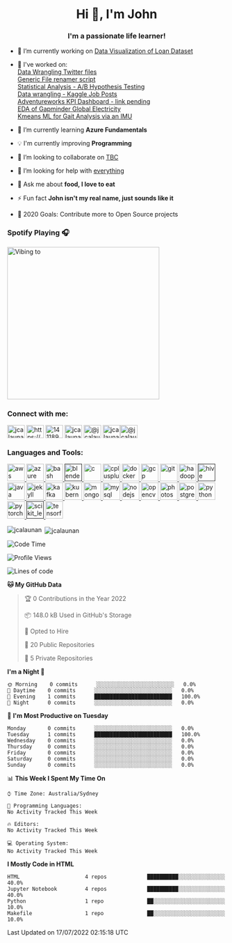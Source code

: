 <h1 align="center">Hi 👋, I'm John</h1>
<h3 align="center">I'm a passionate life learner!</h3>
<!-- <p align="left"> <img src="https://komarev.com/ghpvc/?username=jcalaunan" alt="jcalaunan" /> </p> -->

- 🔭 I’m currently working on [Data Visualization of Loan Dataset](https://github.com/JCalaunan/PRJ_Python-Data-Visual)

- :hammer: I've worked on:<br>
       [Data Wrangling Twitter files](https://github.com/JCalaunan/PRJ_Wrangle-Twitter)<br>
       [Generic File renamer script](https://github.com/JCalaunan/PRJ_File_Renamer)<br>
       [Statistical Analysis - A/B Hypothesis Testing](https://github.com/JCalaunan/PRJ_AB-Testing)<br>
       [Data wrangling - Kaggle Job Posts](https://github.com/JCalaunan/PRJ_Wrangling-Job-Posts)<br>
       [Adventureworks KPI Dashboard - link pending]()<br>
       [EDA of Gapminder Global Electricity](https://github.com/JCalaunan/PRJ_Gapminder-Global-Electricity-data)<br>
       [Kmeans ML for Gait Analysis via an IMU](https://github.com/JCalaunan/PRJ_UTS-Capstone-ML-IMU-Gait-Analysis)<br>
       
- 📖 I’m currently learning **Azure Fundamentals**

- 💡 I'm currently improving **Programming**

- 👯 I’m looking to collaborate on [TBC](TBC)

- 🤝 I’m looking for help with [everything](TBC)

- 💬 Ask me about **food, I love to eat**

- ⚡ Fun fact **John isn't my real name, just sounds like it**

- 🥅 2020 Goals: Contribute more to Open Source projects

### Spotify Playing 🎧
[<img src="https://novatorem.jcalaunan.vercel.app/api/spotify" alt="Vibing to" width="350" />](https://open.spotify.com/user/1244277647)
<!-- [![Spotify Now Playing](https://novatorem.jcalaunan.vercel.app/api/spotify)](https://open.spotify.com/user/1244277647) -->


<p align="left"> 
<h3 align="left">Connect with me:</h3>
<a href="https://twitter.com/jcalaunan" target="blank"><img align="center" src="https://cdn.jsdelivr.net/npm/simple-icons@3.0.1/icons/twitter.svg" alt="jcalaunan" height="30" width="40" /></a>
<a href="https://linkedin.com/in/https://www.linkedin.com/in/john-cal-au/" target="blank"><img align="center" src="https://cdn.jsdelivr.net/npm/simple-icons@3.0.1/icons/linkedin.svg" alt="https://www.linkedin.com/in/john-cal-au/" height="30" width="40" /></a>
<a href="https://stackoverflow.com/users/14118984" target="blank"><img align="center" src="https://cdn.jsdelivr.net/npm/simple-icons@3.0.1/icons/stackoverflow.svg" alt="14118984" height="30" width="40" /></a>
<a href="https://kaggle.com/jcalaunan" target="blank"><img align="center" src="https://cdn.jsdelivr.net/npm/simple-icons@3.0.1/icons/kaggle.svg" alt="jcalaunan" height="30" width="40" /></a>
<a href="https://medium.com/@jcalaunan" target="blank"><img align="center" src="https://cdn.jsdelivr.net/npm/simple-icons@3.0.1/icons/medium.svg" alt="@jcalaunan" height="30" width="40" /></a>
<a href="https://www.leetcode.com/jcalaunan" target="blank"><img align="center" src="https://cdn.jsdelivr.net/npm/simple-icons@3.0.1/icons/leetcode.svg" alt="jcalaunan" height="30" width="40" /></a><a href="https://www.hackerrank.com/jcalaunan" target="blank"><img align="center" src="https://cdn.jsdelivr.net/npm/simple-icons@3.0.1/icons/hackerearth.svg" alt="@jcalaunan" height="30" width="40" /></a>
</p>

<h3 align="left">Languages and Tools:</h3>
<p align="left"> <a href="https://aws.amazon.com" target="_blank"> <img src="https://devicons.github.io/devicon/devicon.git/icons/amazonwebservices/amazonwebservices-original-wordmark.svg" alt="aws" width="40" height="40"/> </a> <a href="https://azure.microsoft.com/en-in/" target="_blank"> <img src="https://www.vectorlogo.zone/logos/microsoft_azure/microsoft_azure-icon.svg" alt="azure" width="40" height="40"/> </a> <a href="https://www.gnu.org/software/bash/" target="_blank"> <img src="https://www.vectorlogo.zone/logos/gnu_bash/gnu_bash-icon.svg" alt="bash" width="40" height="40"/> </a> <a href="" target="_blank"> <img src="https://download.blender.org/branding/community/blender_community_badge_white.svg" alt="blender" width="40" height="40"/> </a> <a href="https://www.cprogramming.com/" target="_blank"> <img src="https://devicons.github.io/devicon/devicon.git/icons/c/c-original.svg" alt="c" width="40" height="40"/> </a> <a href="https://www.w3schools.com/cpp/" target="_blank"> <img src="https://devicons.github.io/devicon/devicon.git/icons/cplusplus/cplusplus-original.svg" alt="cplusplus" width="40" height="40"/> </a> <a href="https://www.docker.com/" target="_blank"> <img src="https://devicons.github.io/devicon/devicon.git/icons/docker/docker-original-wordmark.svg" alt="docker" width="40" height="40"/> </a> <a href="https://cloud.google.com" target="_blank"> <img src="https://www.vectorlogo.zone/logos/google_cloud/google_cloud-icon.svg" alt="gcp" width="40" height="40"/> </a> <a href="https://git-scm.com/" target="_blank"> <img src="https://www.vectorlogo.zone/logos/git-scm/git-scm-icon.svg" alt="git" width="40" height="40"/> </a> <a href="https://hadoop.apache.org/" target="_blank"> <img src="https://www.vectorlogo.zone/logos/apache_hadoop/apache_hadoop-icon.svg" alt="hadoop" width="40" height="40"/> </a> <a href="" target="_blank"> <img src="https://www.vectorlogo.zone/logos/apache_hive/apache_hive-icon.svg" alt="hive" width="40" height="40"/> </a> <a href="https://www.java.com" target="_blank"> <img src="https://devicons.github.io/devicon/devicon.git/icons/java/java-original-wordmark.svg" alt="java" width="40" height="40"/> </a> <a href="https://jekyllrb.com/" target="_blank"> <img src="https://www.vectorlogo.zone/logos/jekyllrb/jekyllrb-icon.svg" alt="jekyll" width="40" height="40"/> </a> <a href="https://kafka.apache.org/" target="_blank"> <img src="https://www.vectorlogo.zone/logos/apache_kafka/apache_kafka-icon.svg" alt="kafka" width="40" height="40"/> </a> <a href="https://kubernetes.io" target="_blank"> <img src="https://www.vectorlogo.zone/logos/kubernetes/kubernetes-icon.svg" alt="kubernetes" width="40" height="40"/> </a> <a href="https://www.mongodb.com/" target="_blank"> <img src="https://devicons.github.io/devicon/devicon.git/icons/mongodb/mongodb-original-wordmark.svg" alt="mongodb" width="40" height="40"/> </a> <a href="https://www.mysql.com/" target="_blank"> <img src="https://devicons.github.io/devicon/devicon.git/icons/mysql/mysql-original-wordmark.svg" alt="mysql" width="40" height="40"/> </a> <a href="https://nodejs.org" target="_blank"> <img src="https://devicons.github.io/devicon/devicon.git/icons/nodejs/nodejs-original-wordmark.svg" alt="nodejs" width="40" height="40"/> </a> <a href="https://opencv.org/" target="_blank"> <img src="https://www.vectorlogo.zone/logos/opencv/opencv-icon.svg" alt="opencv" width="40" height="40"/> </a> <a href="https://www.photoshop.com/en" target="_blank"> <img src="https://devicons.github.io/devicon/devicon.git/icons/photoshop/photoshop-plain.svg" alt="photoshop" width="40" height="40"/> </a> <a href="https://www.postgresql.org" target="_blank"> <img src="https://devicons.github.io/devicon/devicon.git/icons/postgresql/postgresql-original-wordmark.svg" alt="postgresql" width="40" height="40"/> </a> <a href="https://www.python.org" target="_blank"> <img src="https://devicons.github.io/devicon/devicon.git/icons/python/python-original.svg" alt="python" width="40" height="40"/> </a> <a href="https://pytorch.org/" target="_blank"> <img src="https://www.vectorlogo.zone/logos/pytorch/pytorch-icon.svg" alt="pytorch" width="40" height="40"/> </a> <a href="" target="_blank"> <img src="https://upload.wikimedia.org/wikipedia/commons/0/05/Scikit_learn_logo_small.svg" alt="scikit_learn" width="40" height="40"/> </a> <a href="https://www.tensorflow.org" target="_blank"> <img src="https://www.vectorlogo.zone/logos/tensorflow/tensorflow-icon.svg" alt="tensorflow" width="40" height="40"/> </a> </p>

<p><img align="left" src="https://github-readme-stats.vercel.app/api/top-langs/?username=jcalaunan&layout=compact" alt="jcalaunan" /></p>


<p>&nbsp;<img align="center" src="https://github-readme-stats.vercel.app/api?username=jcalaunan&show_icons=true" alt="jcalaunan" /></p>



<!--START_SECTION:waka-->
![Code Time](http://img.shields.io/badge/Code%20Time-0%20secs-blue)

![Profile Views](http://img.shields.io/badge/Profile%20Views-0-blue)

![Lines of code](https://img.shields.io/badge/From%20Hello%20World%20I%27ve%20Written-3%20Million%20lines%20of%20code-blue)

**🐱 My GitHub Data** 

> 🏆 0 Contributions in the Year 2022
 > 
> 📦 148.0 kB Used in GitHub's Storage 
 > 
> 💼 Opted to Hire
 > 
> 📜 20 Public Repositories 
 > 
> 🔑 5 Private Repositories  
 > 
**I'm a Night 🦉** 

```text
🌞 Morning    0 commits      ░░░░░░░░░░░░░░░░░░░░░░░░░   0.0% 
🌆 Daytime    0 commits      ░░░░░░░░░░░░░░░░░░░░░░░░░   0.0% 
🌃 Evening    1 commits      █████████████████████████   100.0% 
🌙 Night      0 commits      ░░░░░░░░░░░░░░░░░░░░░░░░░   0.0%

```
📅 **I'm Most Productive on Tuesday** 

```text
Monday       0 commits      ░░░░░░░░░░░░░░░░░░░░░░░░░   0.0% 
Tuesday      1 commits      █████████████████████████   100.0% 
Wednesday    0 commits      ░░░░░░░░░░░░░░░░░░░░░░░░░   0.0% 
Thursday     0 commits      ░░░░░░░░░░░░░░░░░░░░░░░░░   0.0% 
Friday       0 commits      ░░░░░░░░░░░░░░░░░░░░░░░░░   0.0% 
Saturday     0 commits      ░░░░░░░░░░░░░░░░░░░░░░░░░   0.0% 
Sunday       0 commits      ░░░░░░░░░░░░░░░░░░░░░░░░░   0.0%

```


📊 **This Week I Spent My Time On** 

```text
⌚︎ Time Zone: Australia/Sydney

💬 Programming Languages: 
No Activity Tracked This Week

🔥 Editors: 
No Activity Tracked This Week

💻 Operating System: 
No Activity Tracked This Week

```

**I Mostly Code in HTML** 

```text
HTML                     4 repos             ██████████░░░░░░░░░░░░░░░   40.0% 
Jupyter Notebook         4 repos             ██████████░░░░░░░░░░░░░░░   40.0% 
Python                   1 repo              ██░░░░░░░░░░░░░░░░░░░░░░░   10.0% 
Makefile                 1 repo              ██░░░░░░░░░░░░░░░░░░░░░░░   10.0%

```



 Last Updated on 17/07/2022 02:15:18 UTC
<!--END_SECTION:waka-->
